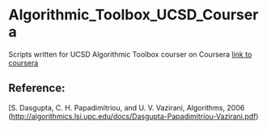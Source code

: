 # Algorithmic_Toolbox_UCSD_Coursera

Scripts written for UCSD Algorithmic Toolbox courser on Coursera [link to coursera](https://www.coursera.org/learn/algorithmic-toolbox/)

## Reference:
[S. Dasgupta, C. H. Papadimitriou, and U. V. Vazirani, Algorithms, 2006 (http://algorithmics.lsi.upc.edu/docs/Dasgupta-Papadimitriou-Vazirani.pdf)
